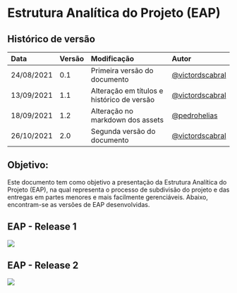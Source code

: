 # Estrutura Analítica do Projeto (EAP)

## Histórico de versão

| Data       | Versão | Modificação                                | Autor                                                |
| :--------- | :----- | :----------------------------------------- | :--------------------------------------------------- |
| 24/08/2021 | 0.1    | Primeira versão do documento               | [@victordscabral](https://github.com/victordscabral) |
| 13/09/2021 | 1.1    | Alteração em títulos e histórico de versão | [@victordscabral](https://github.com/victordscabral) |
| 18/09/2021 | 1.2    | Alteração no markdown dos assets           | [@pedrohelias](https://github.com/pedrohelias)       |
| 26/10/2021 | 2.0    | Segunda versão do documento                | [@victordscabral](https://github.com/victordscabral) |

## Objetivo:

Este documento tem como objetivo a presentação da Estrutura Analítica do Projeto (EAP), na qual representa o processo de subdivisão do projeto e das entregas em partes menores e mais facilmente gerenciáveis. Abaixo, encontram-se as versões de EAP desenvolvidas. <!-- Adição de um comentário-->

## EAP - Release 1

<img src="https://github.com/fga-eps-mds/2021-1-hospitalar/blob/main/docs/assets/produtos/eap/eap_versão_1.0.png?raw=true">

## EAP - Release 2

<img src="https://github.com/fga-eps-mds/2021-1-hospitalar/blob/main/docs/assets/produtos/eap/eap_versão_2.0.png?raw=true">
